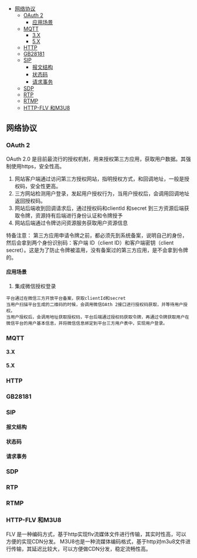 - [网络协议](#网络协议)
  - [OAuth 2](#oauth-2)
    - [应用场景](#应用场景)
  - [MQTT](#mqtt)
    - [3.X](#3x)
    - [5.X](#5x)
  - [HTTP](#http)
  - [GB28181](#gb28181)
  - [SIP](#sip)
    - [报文结构](#报文结构)
    - [状态码](#状态码)
    - [请求事务](#请求事务)
  - [SDP](#sdp)
  - [RTP](#rtp)
  - [RTMP](#rtmp)
  - [HTTP-FLV 和M3U8](#http-flv-和m3u8)
## 网络协议
### OAuth 2
OAuth 2.0 是目前最流行的授权机制，用来授权第三方应用，获取用户数据。其强制使用https，安全性高。

1. 网站客户端通过访问第三方授权网站，指明授权方式，和回调地址，一般是授权码，安全性更高。
2. 三方网站检测用户登录，发起用户授权行为，当用户授权后，会调用回调地址返回授权码。
3. 网站后端收到回调请求后，通过授权码和clientId 和secret 到三方资源后端获取令牌，资源持有后端进行身份认证和令牌授予
4. 网站后端通过令牌访问资源服务获取用户资源信息

特备注意： 第三方应用申请令牌之前，都必须先到系统备案，说明自己的身份，然后会拿到两个身份识别码：客户端 ID（client ID）和客户端密钥（client secret）。这是为了防止令牌被滥用，没有备案过的第三方应用，是不会拿到令牌的。
#### 应用场景
1. 集成微信授权登录
```
平台通过在微信三方开放平台备案，获取clientId和secret
当用户扫描平台生成的二维码的时候，会调用微信OAth 2接口进行授权码获取，并等待用户授权。
当用户授权后，会调用地址获取授权码，平台后端通过授权码获取令牌，再通过令牌获取用户在微信平台的用户基本信息，并将微信信息绑定到平台三方用户表中，实现用户登录。
```
### MQTT
#### 3.X
#### 5.X

### HTTP

### GB28181

### SIP

#### 报文结构
#### 状态码
#### 请求事务

### SDP

### RTP

### RTMP

### HTTP-FLV 和M3U8
FLV 是一种编码方式，基于http实现flv流媒体文件进行传输，其实时性高，可以方便的实现CDN分发。
M3U8也是一种流媒体编码格式，基于http对m3u8文件进行传输，其延迟比较大，可以方便做CDN分发，稳定流畅性高。
###